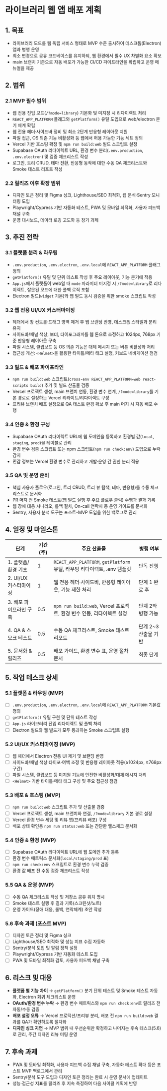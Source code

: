 # 라이브러리 웹 앱 배포 계획

## 1. 목표
- 라이브러리 모드를 웹 독립 서비스 형태로 MVP 수준 출시하여 데스크톱(Electron) 앱과 병행 운영
- 최소 변경으로 공유 코드베이스를 유지하되, 웹 환경에서 필수 UX 차별화 요소 확보
- main 브랜치 기준으로 자동 배포가 가능한 CI/CD 파이프라인을 확립하고 운영 메뉴얼을 제공

## 2. 범위
### 2.1 MVP 필수 범위
- 웹 전용 진입 모드(`/?mode=library`) 기본화 및 미지정 시 리다이렉트 처리
- `REACT_APP_PLATFORM` 플래그와 `getPlatform()` 유틸 도입으로 web/electron 분기 체계 확립
- 웹 전용 헤더·사이드바 정비 및 최소 2단계 반응형 레이아웃 지원
- 파일 접근, OS 의존 기능 비활성화 등 웹에서 허용 가능한 기능 세트 정의
- Vercel 기반 호스팅 확정 및 `npm run build:web` 빌드 스크립트 설정
- Supabase OAuth 리다이렉트 URL, 환경 변수 분리(`.env.production`, `.env.electron`) 및 검증 체크리스트 작성
- 로그인, 트리 CRUD, 테마 전환, 반응형 동작에 대한 수동 QA 체크리스트와 Smoke 테스트 리포트 작성

### 2.2 릴리즈 이후 확장 범위
- 디자인 토큰 정리 및 Figma 싱크, Lighthouse/SEO 최적화, 웹 분석·Sentry 모니터링 도입
- Playwright/Cypress 기반 자동화 테스트, PWA 및 모바일 최적화, 사용자 피드백 채널 구축
- 운영 대시보드, 데이터 로깅 고도화 등 장기 과제

## 3. 추진 전략
### 3.1 플랫폼 분리 & 라우팅
- `.env.production`, `.env.electron`, `.env.local`에 `REACT_APP_PLATFORM` 플래그 정의
- `getPlatform()` 유틸 및 단위 테스트 작성 후 주요 레이아웃, 기능 분기에 적용
- `App.js`에서 플랫폼이 web일 때 `mode` 파라미터 미지정 시 `/?mode=library`로 리다이렉트, 잘못된 모드에 대한 폴백 로직 포함
- Electron 빌드(`widget` 기본)와 웹 빌드 동시 검증을 위한 smoke 스크립트 작성

### 3.2 웹 전용 UI/UX 커스터마이징
- 헤더에서 창 컨트롤·드래그 영역 제거 후 웹 브랜딩 반영, 데스크톱 스타일과 분리 유지
- 사이드바/패널 색상, 보더, 타이포그래피를 웹 톤으로 조정하고 1024px, 768px 기준 반응형 레이아웃 구축
- 파일 시스템, 클립보드 등 OS 의존 기능은 대체 메시지 또는 버튼 비활성화 처리
- 접근성 개선: `<Helmet>`을 활용한 타이틀/메타 태그 설정, 키보드 네비게이션 점검

### 3.3 빌드 & 배포 파이프라인
- `npm run build:web` 스크립트(`cross-env REACT_APP_PLATFORM=web react-scripts build`) 추가 및 빌드 산출물 검증
- Vercel 프로젝트 생성, main 브랜치 연동, 환경 변수 연계, `/?mode=library`를 기본 경로로 설정하는 Vercel 리라이트/리다이렉트 구성
- 프리뷰 브랜치 배포 설정으로 QA 테스트 환경 확보 후 main 머지 시 자동 배포 수행

### 3.4 인증 & 환경 구성
- Supabase OAuth 리다이렉트 URL에 웹 도메인을 등록하고 환경별 값(`local`, `staging`, `prod`)을 테이블로 관리
- 환경 변수 검증 스크립트 또는 npm 스크립트(`npm run check:env`) 도입으로 누락 감지
- 민감 정보는 Vercel 환경 변수로 관리하고 개발·운영 간 권한 분리 적용

### 3.5 QA 및 운영 준비
- 핵심 사용자 플로우(로그인, 트리 CRUD, 트리 뷰 탐색, 테마, 반응형)를 수동 체크리스트로 문서화
- PR 머지 전 Smoke 테스트(웹 빌드 실행 후 주요 플로우 클릭) 수행과 결과 기록
- 웹 장애 대응 시나리오, 롤백 절차, On-call 연락처 등 운영 가이드를 문서화
- Sentry, 사용자 분석 도구는 포스트-MVP 도입을 위한 백로그로 관리

## 4. 일정 및 마일스톤
| 단계 | 기간(주) | 주요 산출물 | 병행 여부 |
| --- | --- | --- | --- |
| 1. 플랫폼/환경 기초 | 1 | `REACT_APP_PLATFORM`, `getPlatform` 유틸, 라우팅 리다이렉트, .env 템플릿 | 단독 진행 |
| 2. UI/UX 커스터마이징 | 1 | 웹 전용 헤더·사이드바, 반응형 레이아웃, 기능 제한 처리 | 단계 1 완료 후 |
| 3. 배포 파이프라인 구축 | 0.5 | `npm run build:web`, Vercel 프로젝트, 환경 변수 연동, 리다이렉트 설정 | 단계 2와 병행 가능 |
| 4. QA & 스모크 테스트 | 0.5 | 수동 QA 체크리스트, Smoke 테스트 리포트 | 단계 2~3 산출물 기반 |
| 5. 문서화 & 릴리즈 | 0.5 | 배포 가이드, 환경 변수 표, 운영 절차 문서 | 최종 단계 |

## 5. 작업 테스크 상세
### 5.1 플랫폼 & 라우팅 (MVP)
- [ ] `.env.production`, `.env.electron`, `.env.local`에 `REACT_APP_PLATFORM` 기본값 정의
- [ ] `getPlatform()` 유틸 구현 및 단위 테스트 작성
- [ ] `App.js` 라이브러리 진입 리다이렉트 및 폴백 처리
- [ ] Electron 빌드와 웹 빌드가 모두 통과하는 Smoke 스크립트 실행

### 5.2 UI/UX 커스터마이징 (MVP)
- [ ] 웹 헤더에서 Electron 전용 UI 제거 및 브랜딩 반영
- [ ] 사이드바/패널 색상·타이포·여백 조정 및 반응형 레이아웃 적용(≥1024px, ≥768px 구간)
- [ ] 파일 시스템, 클립보드 등 미지원 기능에 안전한 비활성화/대체 메시지 처리
- [ ] `<Helmet>` 기반 타이틀·메타 태그 구성 및 주요 접근성 점검

### 5.3 배포 & 호스팅 (MVP)
- [ ] `npm run build:web` 스크립트 추가 및 산출물 검증
- [ ] Vercel 프로젝트 생성, main 브랜치와 연결, `/?mode=library` 기본 경로 설정
- [ ] Vercel 환경 변수 세팅 및 리뷰 앱(프리뷰 배포) 구성
- [ ] 배포 상태 확인용 `npm run status:web` 또는 간단한 헬스체크 문서화

### 5.4 인증 & 환경 (MVP)
- [ ] Supabase OAuth 리다이렉트 URL에 웹 도메인 추가 등록
- [ ] 환경 변수 매트릭스 문서화(`local/staging/prod` 표)
- [ ] `npm run check:env` 스크립트로 환경 변수 누락 검증
- [ ] 환경 값 배포 전 수동 검증 체크리스트 작성

### 5.5 QA & 운영 (MVP)
- [ ] 수동 QA 체크리스트 작성 및 저장소 공유 위치 명시
- [ ] Smoke 테스트 실행 후 결과 기록(스크린샷/노트)
- [ ] 운영 가이드(장애 대응, 롤백, 연락체계) 초안 작성

### 5.6 후속 과제 (포스트 MVP)
- [ ] 디자인 토큰 정리 및 Figma 싱크
- [ ] Lighthouse/SEO 최적화 및 성능 지표 수집 자동화
- [ ] Sentry/분석 도입 및 알림 정책 설정
- [ ] Playwright/Cypress 기반 자동화 테스트 도입
- [ ] PWA 및 모바일 최적화 검토, 사용자 피드백 채널 구축

## 6. 리스크 및 대응
- **플랫폼 별 기능 차이** → `getPlatform()` 분기 단위 테스트 및 Smoke 테스트 자동화, Electron 회귀 체크리스트 운영
- **OAuth/환경 변수 누락** → 환경 변수 매트릭스와 `npm run check:env`로 릴리즈 전 자동/수동 검증
- **배포 설정 오류** → Vercel 프로덕션/프리뷰 분리, 배포 전 `npm run build:web` 결과를 QA가 확인하도록 절차화
- **디자인 싱크 지연** → MVP 범위 내 우선순위만 확정하고 나머지는 후속 테스크(5.6)로 관리, 주간 디자인 리뷰 미팅 운영

## 7. 후속 과제
- PWA 및 모바일 최적화, 사용자 피드백 수집 채널 구축, 자동화 테스트 확대 등은 포스트 MVP 백로그에서 관리
- Sentry/분석 도구 도입과 디자인 토큰 정리는 완료 시 운영 문서에 업데이트
- 성능·접근성 지표를 릴리즈 후 지속 측정하여 다음 사이클 계획에 반영
